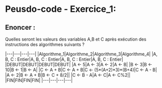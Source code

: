 # Peusdo-code - Exercice_1:
## Enoncer :
Quelles seront les valeurs des variables A,B et C après exécution des instructions des algorithmes suivants ?

|---|---|---|---|
|Algorithme_1|Algorithme_2|Algorithme_3|Algorithme_4|
|A, B, C : Entier|A, B, C : Entier|A, B, C : Entier|A, B, C : Entier|
|DEBUT|DEBUT|DEBUT|DEBUT|
|A <- 5|A <- 3|A <- 2|A <- B|
|B <- 3|B <- 10|B <- 1|B <- A|
|C <- A + B|C <- A + B|C <- (5*(A+2)\*3)*(B+4)|C <- A - B|
|A <- 2|B <- A + B|B <- C + 8/2||
|C <- B - A|A <- C|A <- C%2||
|FIN|FIN|FIN|FIN|
|---|---|---|---|


